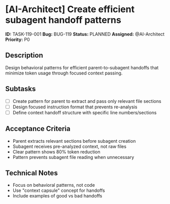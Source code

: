 # [AI-Architect] Create efficient subagent handoff patterns

**ID:** TASK-119-001
**Bug:** BUG-119
**Status:** PLANNED
**Assigned:** @AI-Architect
**Priority:** P0

## Description
Design behavioral patterns for efficient parent-to-subagent handoffs that minimize token usage through focused context passing.

## Subtasks
- [ ] Create pattern for parent to extract and pass only relevant file sections
- [ ] Design focused instruction format that prevents re-analysis
- [ ] Define context handoff structure with specific line numbers/sections

## Acceptance Criteria
- Parent extracts relevant sections before subagent creation
- Subagent receives pre-analyzed context, not raw files
- Clear pattern shows 80% token reduction
- Pattern prevents subagent file reading when unnecessary

## Technical Notes
- Focus on behavioral patterns, not code
- Use "context capsule" concept for handoffs
- Include examples of good vs bad handoffs